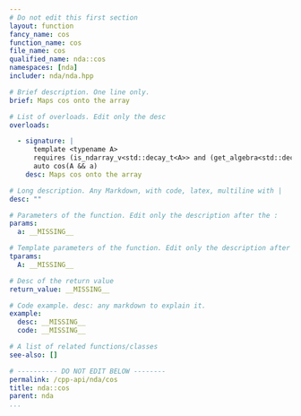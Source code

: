 ```yaml
---
# Do not edit this first section
layout: function
fancy_name: cos
function_name: cos
file_name: cos
qualified_name: nda::cos
namespaces: [nda]
includer: nda/nda.hpp

# Brief description. One line only.
brief: Maps cos onto the array

# List of overloads. Edit only the desc
overloads:

  - signature: |
      template <typename A>
      requires (is_ndarray_v<std::decay_t<A>> and (get_algebra<std::decay_t<A>> != 'M'))
      auto cos(A && a)
    desc: Maps cos onto the array

# Long description. Any Markdown, with code, latex, multiline with |
desc: ""

# Parameters of the function. Edit only the description after the :
params:
  a: __MISSING__

# Template parameters of the function. Edit only the description after the :
tparams:
  A: __MISSING__

# Desc of the return value
return_value: __MISSING__

# Code example. desc: any markdown to explain it.
example:
  desc: __MISSING__
  code: __MISSING__

# A list of related functions/classes
see-also: []

# ---------- DO NOT EDIT BELOW --------
permalink: /cpp-api/nda/cos
title: nda::cos
parent: nda
...
```



